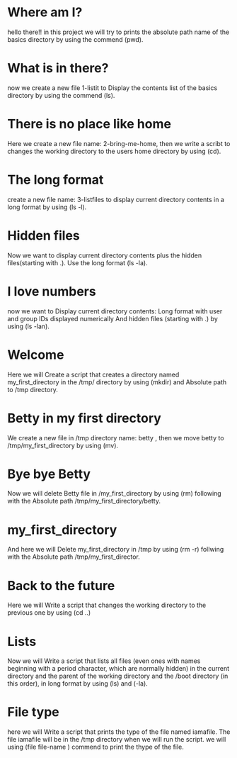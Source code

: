 # Where am I?
hello there!!
in this project we will try to prints the absolute path name of the basics directory by using the commend (pwd).
# What is in there?
now we create a new file 1-listit to Display the contents list of the basics directory by using the commend (ls).
# There is no place like home
Here we create a new file name: 2-bring-me-home, then we write a scribt to changes the working directory to the users home directory by using (cd).
# The long format
create a new file name: 3-listfiles to display current directory contents in a long format by using (ls -l).
# Hidden files
Now we want to display current directory contents plus the hidden files(starting with .). Use the long format (ls -la).
# I love numbers
now we want to Display current directory contents:
Long format
with user and group IDs displayed numerically
And hidden files (starting with .)
by using (ls -lan).
# Welcome
Here we will Create a script that creates a directory named my_first_directory in the /tmp/ directory by using (mkdir) and  Absolute path to /tmp directory.
# Betty in my first directory
We create a new file in /tmp directory name: betty , then we move betty to /tmp/my_first_directory by using (mv).
# Bye bye Betty
Now we will delete Betty file in /my_first_directory by using (rm) following with the Absolute path /tmp/my_first_directory/betty.
# my_first_directory
And here we will Delete my_first_directory in /tmp by using (rm -r) follwing with the  Absolute path /tmp/my_first_director.
# Back to the future
Here we will Write a script that changes the working directory to the previous one by using (cd ..)
# Lists
Now we will Write a script that lists all files (even ones with names beginning with a period character, which are normally hidden) in the current directory and the parent of the working directory and the /boot directory (in this order), in long format by using (ls) and (-la).
#  File type
here we will Write a script that prints the type of the file named iamafile. The file iamafile will be in the /tmp directory when we will run the script.
we will using (file file-name ) commend to print the thype of the file.
